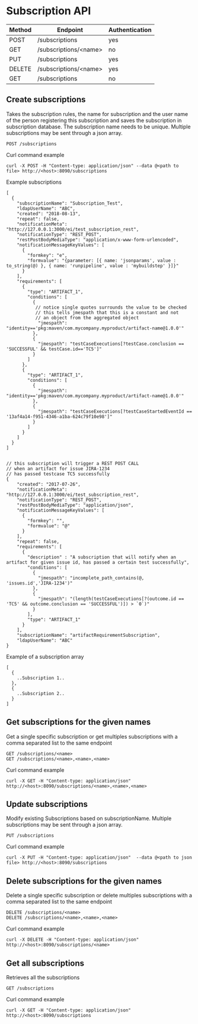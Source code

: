 # Subscription API

|Method|Endpoint               |Authentication|
|------|-----------------------|--------------|
|POST  |/subscriptions         |yes           |
|GET   |/subscriptions/\<name\>|no            |
|PUT   |/subscriptions         |yes           |
|DELETE|/subscriptions/\<name\>|yes           |
|GET   |/subscriptions         |no            |

## Create subscriptions

Takes the subscription rules, the name for subscription and the user name of
the person registering this subscription and saves the subscription in
subscription database. The subscription name needs to be unique. Multiple
subscriptions may be sent through a json array.

    POST /subscriptions

Curl command example

    curl -X POST -H "Content-type: application/json" --data @<path to file> http://<host>:8090/subscriptions

Example subscriptions

    [
      {
        "subscriptionName": "Subscription_Test",
        "ldapUserName": "ABC",
        "created": "2018-08-13",
        "repeat": false,
        "notificationMeta": "http://127.0.0.1:3000/ei/test_subscription_rest",
        "notificationType": "REST_POST",
        "restPostBodyMediaType": "application/x-www-form-urlencoded",
        "notificationMessageKeyValues": [
          {
            "formkey": "e",
            "formvalue": "{parameter: [{ name: 'jsonparams', value : to_string(@) }, { name: 'runpipeline', value : 'mybuildstep' }]}"
          }
        ],
        "requirements": [
          {
            "type": "ARTIFACT_1",
            "conditions": [
              {
               // notice single quotes surrounds the value to be checked
               // this tells jmespath that this is a constant and not
               // an object from the aggregated object
                "jmespath": "identity=='pkg:maven/com.mycompany.myproduct/artifact-name@1.0.0'"
              },
              {
                "jmespath": "testCaseExecutions[?testCase.conclusion == 'SUCCESSFUL' && testCase.id=='TC5']"
              }
            ]
          },
          {
            "type": "ARTIFACT_1",
            "conditions": [
              {
                "jmespath": "identity=='pkg:maven/com.mycompany.myproduct/artifact-name@1.0.0'"
              },
              {
                "jmespath": "testCaseExecutions[?testCaseStartedEventId == '13af4a14-f951-4346-a1ba-624c79f10e98']"
              }
            ]
          }
        ]
      }
    ]


    // this subscription will trigger a REST POST CALL
    // when an artifact for issue JIRA-1234
    // has passed testcase TC5 successfully
    {
        "created": "2017-07-26",
        "notificationMeta": "http://127.0.0.1:3000/ei/test_subscription_rest",
        "notificationType": "REST_POST",
        "restPostBodyMediaType": "application/json",
        "notificationMessageKeyValues": [
          {
            "formkey": "",
            "formvalue": "@"
          }
        ],
        "repeat": false,
        "requirements": [
          {
            "description" : "A subscription that will notify when an artifact for given issue id, has passed a certain test successfully",
            "conditions": [
              {
                "jmespath": "incomplete_path_contains(@, 'issues.id','JIRA-1234')"
              },
              {
                "jmespath": "(length(testCaseExecutions[?(outcome.id == 'TC5' && outcome.conclusion == 'SUCCESSFUL')]) > `0`)"
              }
            ],
            "type": "ARTIFACT_1"
          }
        ],
        "subscriptionName": "artifactRequirementSubscription",
        "ldapUserName": "ABC"
    }


Example of a subscription array

    [
      {
        ..Subscription 1..
      },
      {
        ..Subscription 2..
      }
    ]

## Get subscriptions for the given names

Get a single specific subscription or get multiples subscriptions with a comma
separated list to the same endpoint

    GET /subscriptions/<name>
    GET /subscriptions/<name>,<name>,<name>

Curl command example

    curl -X GET -H "Content-type: application/json"  http://<host>:8090/subscriptions/<name>,<name>,<name>

## Update subscriptions

Modify existing Subscriptions based on subscriptionName. Multiple subscriptions
may be sent through a json array.

    PUT /subscriptions

Curl command example

    curl -X PUT -H "Content-type: application/json"  --data @<path to json file> http://<host>:8090/subscriptions

## Delete subscriptions for the given names

Delete a single specific subscription or delete multiples subscriptions with a
comma separated list to the same endpoint

    DELETE /subscriptions/<name>
    DELETE /subscriptions/<name>,<name>,<name>

Curl command example

    curl -X DELETE -H "Content-type: application/json"  http://<host>:8090/subscriptions/<name>

## Get all subscriptions

Retrieves all the subscriptions

    GET /subscriptions

Curl command example

    curl -X GET -H "Content-type: application/json"  http://<host>:8090/subscriptions
